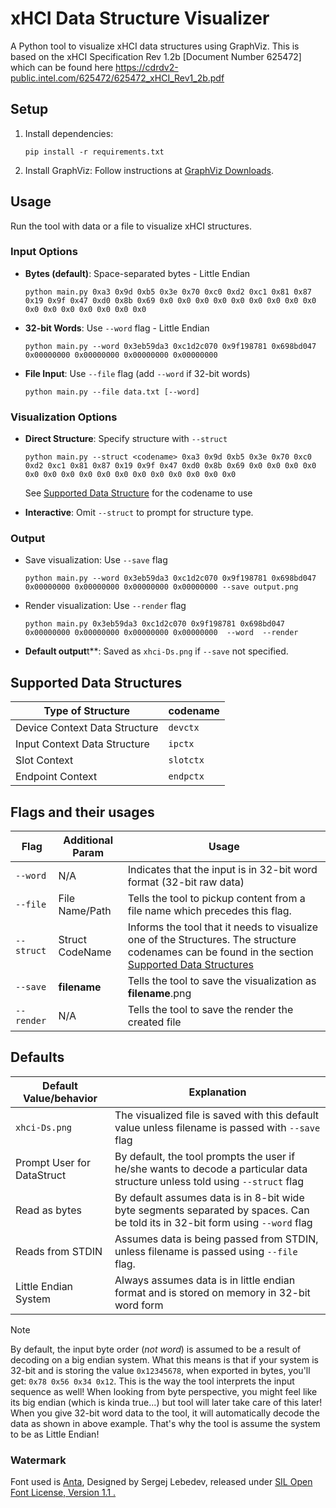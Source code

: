 # xHCI Data Structure Visualizer

A Python tool to visualize xHCI data structures using GraphViz. This is based on the xHCI Specification Rev 1.2b [Document Number 625472] which can be found here <https://cdrdv2-public.intel.com/625472/625472_xHCI_Rev1_2b.pdf>

## Setup

1. Install dependencies:

   ```
   pip install -r requirements.txt
   ```

2. Install GraphViz: Follow instructions at [GraphViz Downloads](https://graphviz.org/download/).

## Usage

Run the tool with data or a file to visualize xHCI structures.

### Input Options

- **Bytes (default)**: Space-separated bytes - Little Endian

  ```
  python main.py 0xa3 0x9d 0xb5 0x3e 0x70 0xc0 0xd2 0xc1 0x81 0x87 0x19 0x9f 0x47 0xd0 0x8b 0x69 0x0 0x0 0x0 0x0 0x0 0x0 0x0 0x0 0x0 0x0 0x0 0x0 0x0 0x0 0x0 0x0
  ```

- **32-bit Words**: Use `--word` flag  - Little Endian

  ```
  python main.py --word 0x3eb59da3 0xc1d2c070 0x9f198781 0x698bd047 0x00000000 0x00000000 0x00000000 0x00000000
  ```

- **File Input**: Use `--file` flag (add `--word` if 32-bit words)  

  ```
  python main.py --file data.txt [--word]
  ```

### Visualization Options

- **Direct Structure**: Specify structure with `--struct`  

  ```
  python main.py --struct <codename> 0xa3 0x9d 0xb5 0x3e 0x70 0xc0 0xd2 0xc1 0x81 0x87 0x19 0x9f 0x47 0xd0 0x8b 0x69 0x0 0x0 0x0 0x0 0x0 0x0 0x0 0x0 0x0 0x0 0x0 0x0 0x0 0x0 0x0 0x0
  ```
  See [Supported Data Structure](#supported-data-structures) for the codename to use

- **Interactive**: Omit `--struct` to prompt for structure type.

### Output

- Save visualization: Use `--save` flag  

  ```
  python main.py --word 0x3eb59da3 0xc1d2c070 0x9f198781 0x698bd047 0x00000000 0x00000000 0x00000000 0x00000000 --save output.png
  ```
- Render visualization: Use `--render` flag

  ```
  python main.py 0x3eb59da3 0xc1d2c070 0x9f198781 0x698bd047 0x00000000 0x00000000 0x00000000 0x00000000  --word  --render
  ```

- **Default output**t**: Saved as `xhci-Ds.png` if `--save` not specified.

## Supported Data Structures

| Type of Structure                     |   codename   |
----------------------------------------|--------------|
| Device Context Data Structure         |  `devctx`    |
| Input Context Data Structure          |  `ipctx`     |
| Slot Context                          |  `slotctx`   |
| Endpoint Context                      |  `endpctx`   |

## Flags and their usages

| Flag            | Additional Param |                                Usage                                       |
------------------|------------------|----------------------------------------------------------------------------|
| `--word`        |        N/A       | Indicates that the input is in 32-bit word format (32-bit raw data)        |
| `--file`        |  File Name/Path  | Tells the tool to pickup content from a file name which precedes this flag.|
| `--struct`      |  Struct CodeName | Informs the tool that it needs to visualize one of the Structures. The structure codenames can be found in the section [Supported Data Structures](#supported-data-structures) |
| `--save`        |   **filename**   | Tells the tool to save the visualization as **filename**.png               |
| `--render`      |        N/A       | Tells the tool to save the render the created file                         |

## Defaults

|  Default Value/behavior   |                                                          Explanation                                                               |
|---------------------------|------------------------------------------------------------------------------------------------------------------------------------|
|      `xhci-Ds.png`        | The visualized file is saved with this default value unless filename is passed with `--save` flag                                  |
|Prompt User for DataStruct | By default, the tool prompts the user if he/she wants to decode a particular data structure unless told using `--struct` flag      |
|     Read as bytes         | By default assumes data is in 8-bit wide byte segments separated by spaces. Can be told its in 32-bit form using `--word` flag     |
|    Reads from STDIN       | Assumes data is being passed from STDIN, unless filename is passed using `--file` flag.                                            |
|    Little Endian System   | Always assumes data is in little endian format and is stored on memory in 32-bit word form                                         |

> [!NOTE]
> By default, the input byte order (*not word*) is assumed to be a result of decoding on a big endian system.
> What this means is that if your system is 32-bit and is storing the value `0x12345678`, when exported in bytes,
> you'll get: `0x78 0x56 0x34 0x12`. This is the way the tool interprets the input sequence as well!
> When looking from byte perspective, you might feel like its big endian (which is kinda true...) but tool will later take care of this later!
> When you give 32-bit word data to the tool, it will automatically decode the data as shown in above example.
> That's why the tool is assume the system to be as Little Endian!

### Watermark

Font used is [Anta](https://fonts.google.com/specimen/Anta), Designed by Sergej Lebedev, released under [SIL Open Font License, Version 1.1 .](https://openfontlicense.org/open-font-license-official-text/)
